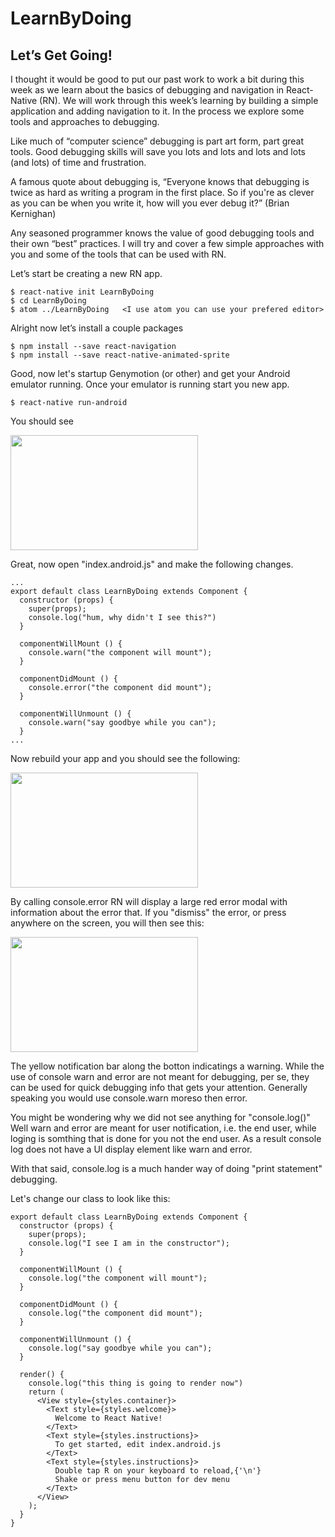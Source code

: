 # LearnByDoing

## Let’s Get Going! 
I thought it would be good to put our past work to work a bit during this week as we learn about the basics of debugging and navigation in React-Native (RN). We will work through this week’s learning by building a simple application and adding navigation to it. In the process we explore some tools and approaches to debugging.  

Like much of “computer science” debugging is part art form, part great tools. Good debugging skills will save you lots and lots and lots and lots (and lots) of time and frustration. 

A famous quote about debugging is, “Everyone knows that debugging is twice as hard as writing a program in the first place. So if you're as clever as you can be when you write it, how will you ever debug it?” (Brian Kernighan) 

Any seasoned programmer knows the value of good debugging tools and their own “best” practices. I will try and cover a few simple approaches with you and some of the tools that can be used with RN. 

Let’s start be creating a new RN app. 
```
$ react-native init LearnByDoing
$ cd LearnByDoing
$ atom ../LearnByDoing   <I use atom you can use your prefered editor>
```

Alright now let’s install a couple packages
```
$ npm install --save react-navigation
$ npm install --save react-native-animated-sprite
```
Good, now let's startup Genymotion (or other) and get your Android emulator running. Once your emulator is running start you new app. 
```
$ react-native run-android
```

You should see

<img src="https://raw.githubusercontent.com/micahrye/LearnByDoing/master/media/firstBuild.png" width="300" height="184">


Great, now open "index.android.js" and make the following changes.  
```
...
export default class LearnByDoing extends Component {
  constructor (props) {
    super(props);
    console.log("hum, why didn't I see this?")
  }
  
  componentWillMount () {
    console.warn("the component will mount");
  }
  
  componentDidMount () {
    console.error("the component did mount");
  }
  
  componentWillUnmount () {
    console.warn("say goodbye while you can");
  }
...
````

Now rebuild your app and you should see the following: 

<img src="https://raw.githubusercontent.com/micahrye/LearnByDoing/master/media/error.png" width="300" height="184">

By calling console.error RN will display a large red error modal with information about the error that. If you "dismiss" the error, or press anywhere on the screen, you will then see this: 

<img src="https://raw.githubusercontent.com/micahrye/LearnByDoing/master/media/warn.png" width="300" height="184">

The yellow notification bar along the botton indicatings a warning. While the use of console warn and error are not meant for debugging, per se, they can be used for quick debugging info that gets your attention. Generally speaking you would use console.warn moreso then error. 

You might be wondering why we did not see anything for "console.log()" Well warn and error are meant for user notification, i.e. the end user, while loging is somthing that is done for you not the end user. As a result console log does not have a UI display element like warn and error. 

With that said, console.log is a much hander way of doing "print statement" debugging. 

Let's change our class to look like this: 
```
export default class LearnByDoing extends Component {
  constructor (props) {
    super(props);
    console.log("I see I am in the constructor");
  }
  
  componentWillMount () {
    console.log("the component will mount");
  }
  
  componentDidMount () {
    console.log("the component did mount");
  }
  
  componentWillUnmount () {
    console.log("say goodbye while you can");
  }
  
  render() {
    console.log("this thing is going to render now")
    return (
      <View style={styles.container}>
        <Text style={styles.welcome}>
          Welcome to React Native!
        </Text>
        <Text style={styles.instructions}>
          To get started, edit index.android.js
        </Text>
        <Text style={styles.instructions}>
          Double tap R on your keyboard to reload,{'\n'}
          Shake or press menu button for dev menu
        </Text>
      </View>
    );
  }
}
```
